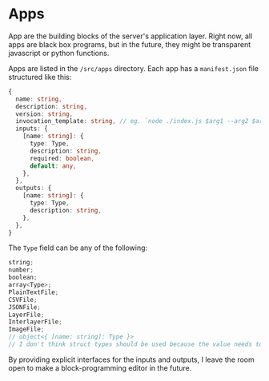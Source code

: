 # Apps

App are the building blocks of the server's application layer. Right now, all apps are black box programs, but in the future, they might be transparent javascript or python functions.

Apps are listed in the `/src/apps` directory. Each app has a `manifest.json` file structured like this:

```ts
{
  name: string,
  description: string,
  version: string,
  invocation_template: string, // eg. `node ./index.js $arg1 --arg2 $arg3`
  inputs: {
    [name: string]: {
      type: Type,
      description: string,
      required: boolean,
      default: any,
    },
  },
  outputs: {
    [name: string]: {
      type: Type,
      description: string,
    },
  },
}
```

The `Type` field can be any of the following:

```ts
string;
number;
boolean;
array<Type>;
PlainTextFile;
CSVFile;
JSONFile;
LayerFile;
InterlayerFile;
ImageFile;
// object<{ [name: string]: Type }>
// I don't think struct types should be used because the value needs to be serialized in the process invocation template string.
```

By providing explicit interfaces for the inputs and outputs, I leave the room open to make a block-programming editor in the future.
